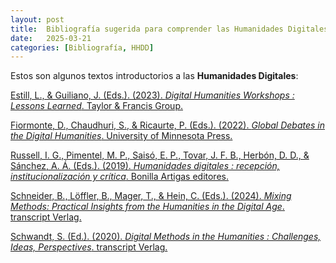 ```yaml
---
layout: post
title:  Bibliografía sugerida para comprender las Humanidades Digitales
date:   2025-03-21
categories: [Bibliografía, HHDD]
---
```

Estos son algunos textos introductorios a las **Humanidades Digitales**:

[Estill, L., & Guiliano, J. (Eds.). (2023). *Digital Humanities Workshops : Lessons Learned*. Taylor & Francis Group.](https://ebookcentral.proquest.com/lib/biblitesm/reader.action?docID=7245558&ppg=9) 


[Fiormonte, D., Chaudhuri, S., & Ricaurte, P. (Eds.). (2022). *Global Debates in the Digital Humanities*. University of Minnesota Press.](https://ebookcentral.proquest.com/lib/biblitesm/detail.action?docID=6921430)


[Russell, I. G., Pimentel, M. P., Saisó, E. P., Tovar, J. F. B., Herbón, D. D., & Sánchez, A. Á. (Eds.). (2019). *Humanidades digitales : recepción, institucionalización y crítica*. Bonilla Artigas editores.](https://ebookcentral.proquest.com/lib/biblitesm/detail.action?docID=6433781)



[Schneider, B., Löffler, B., Mager, T., & Hein, C. (Eds.). (2024). *Mixing Methods: Practical Insights from the Humanities in the Digital Age*. transcript Verlag.](https://ebookcentral.proquest.com/lib/biblitesm/detail.action?docID=7294192)

[Schwandt, S. (Ed.). (2020). *Digital Methods in the Humanities : Challenges, Ideas, Perspectives*. transcript Verlag.](https://ebookcentral.proquest.com/lib/biblitesm/detail.action?docID=6956231)